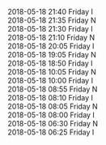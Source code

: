 2018-05-18 21:40 Friday  I  
2018-05-18 21:35 Friday  N  
2018-05-18 21:30 Friday  I  
2018-05-18 21:10 Friday  N  
2018-05-18 20:05 Friday  I  
2018-05-18 19:05 Friday  N  
2018-05-18 18:50 Friday  I  
2018-05-18 10:05 Friday  N  
2018-05-18 10:00 Friday  I  
2018-05-18 08:55 Friday  N  
2018-05-18 08:10 Friday  I  
2018-05-18 08:05 Friday  N  
2018-05-18 08:00 Friday  I  
2018-05-18 06:30 Friday  N  
2018-05-18 06:25 Friday  I  
